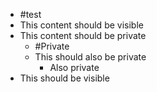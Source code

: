 - #test
- This content should be visible
- This content should be private
	- #Private
	- This should also be private
		- Also private
- This should be visible
